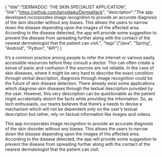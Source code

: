 {
    "title":"DERMADOC: THE SKIN SPECIALIST APPLICATION",
    "link":"https://github.com/tanvidadu/DermaHack",
    "description":"The app developed incorporates image recognition to provide an accurate diagnosis of the skin disorder without any biases. This allows the users to narrow down the disease depending upon the images of the affected area. According to the disease detected, the app will provide some suggestion to prevent the disease from spreading further along with the contact of the nearest dermatologist that the patient can visit.",
    "tags":["Java", "Spring", "Android", "Python", "API"]
}


It’s a common practice among people to refer the internet or various easily accessible resources before they consult a doctor. This can often create a sense of panic and confusion if the sources are not reliable. In the case of skin diseases, where it might be very hard to describe the exact condition through verbal description, diagnosis through image recognition could be the future of skin disease detection. There already exist some applications which diagnose skin diseases through the textual description provided by the user. However, this very description can be questionable as the patient might accidentally distort the facts while providing the information. So, as tech enthusiasts, our teams believes that there’s a needs to devise a mechanism which will not be dependent only on the user’s textual description but rather, rely on factual information like images and videos.

This app incorporates image recognition to provide an accurate diagnosis of the skin disorder without any biases. This allows the users to narrow down the disease depending upon the images of the affected area. According to the disease detected, the app will provide some suggestion to prevent the disease from spreading further along with the contact of the nearest dermatologist that the patient can visit.
